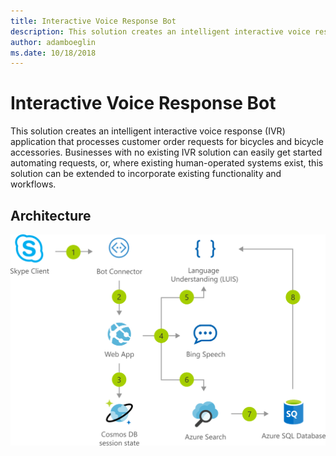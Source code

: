 ```yaml
---
title: Interactive Voice Response Bot 
description: This solution creates an intelligent interactive voice response (IVR) application that processes customer order requests for bicycles and bicycle accessories. Businesses with no existing IVR solution can easily get started automating requests, or, where existing human-operated systems exist, this solution can be extended to incorporate existing functionality and workflows.
author: adamboeglin
ms.date: 10/18/2018
---
```

# Interactive Voice Response Bot 
This solution creates an intelligent interactive voice response (IVR) application that processes customer order requests for bicycles and bicycle accessories. Businesses with no existing IVR solution can easily get started automating requests, or, where existing human-operated systems exist, this solution can be extended to incorporate existing functionality and workflows.

## Architecture
<img src="media/interactive-voice-response-bot.svg" alt='architecture diagram' />
